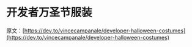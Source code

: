 # 开发者万圣节服装

原文：[https://dev.to/vincecampanale/developer-halloween-costumes](https://dev.to/vincecampanale/developer-halloween-costumes)